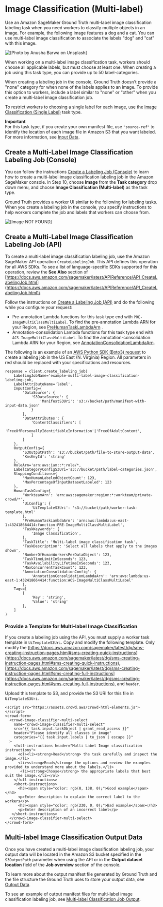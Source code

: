 # Image Classification \(Multi\-label\)<a name="sms-image-classification-multilabel"></a>

Use an Amazon SageMaker Ground Truth multi\-label image classification labeling task when you need workers to classify multiple objects in an image\. For example, the following image features a dog and a cat\. You can use multi\-label image classification to associate the labels "dog" and "cat" with this image\.

![\[Photo by Anusha Barwa on Unsplash\]](http://docs.aws.amazon.com/sagemaker/latest/dg/images/dog-cat-photo.jpg)

When working on a multi\-label image classification task, workers should choose all applicable labels, but must choose at least one\. When creating a job using this task type, you can provide up to 50 label\-categories\. 

When creating a labeling job in the console, Ground Truth doesn't provide a "none" category for when none of the labels applies to an image\. To provide this option to workers, include a label similar to "none" or "other" when you create a multi\-label image classification job\. 

To restrict workers to choosing a single label for each image, use the [Image Classification \(Single Label\)](sms-image-classification.md) task type\.

**Important**  
For this task type, if you create your own manifest file, use `"source-ref"` to identify the location of each image file in Amazon S3 that you want labeled\. For more information, see [Input Data](sms-data-input.md)\.

## Create a Multi\-Label Image Classification Labeling Job \(Console\)<a name="sms-creating-multilabel-image-classification-console"></a>

You can follow the instructions [Create a Labeling Job \(Console\)](sms-create-labeling-job-console.md) to learn how to create a multi\-label image classification labeling job in the Amazon SageMaker console\. In Step 10, choose **Image** from the **Task category** drop down menu, and choose **Image Classification \(Multi\-label\)** as the task type\. 

Ground Truth provides a worker UI similar to the following for labeling tasks\. When you create a labeling job in the console, you specify instructions to help workers complete the job and labels that workers can choose from\. 

![\[Image NOT FOUND\]](http://docs.aws.amazon.com/sagemaker/latest/dg/images/image-classification-multilabel-example.png)

## Create a Multi\-Label Image Classification Labeling Job \(API\)<a name="sms-create-multi-select-image-classification-job-api"></a>

To create a multi\-label image classification labeling job, use the Amazon SageMaker API operation `CreateLabelingJob`\. This API defines this operation for all AWS SDKs\. To see a list of language\-specific SDKs supported for this operation, review the **See Also** section of [https://docs.aws.amazon.com/sagemaker/latest/APIReference/API_CreateLabelingJob.html](https://docs.aws.amazon.com/sagemaker/latest/APIReference/API_CreateLabelingJob.html)\.

Follow the instructions on [Create a Labeling Job \(API\)](sms-create-labeling-job-api.md) and do the following while you configure your request: 
+ Pre\-annotation Lambda functions for this task type end with `PRE-ImageMultiClassMultiLabel`\. To find the pre\-annotation Lambda ARN for your Region, see [PreHumanTaskLambdaArn](https://docs.aws.amazon.com/sagemaker/latest/dg/API_HumanTaskConfig.html#SageMaker-Type-HumanTaskConfig-PreHumanTaskLambdaArn) \. 
+ Annotation\-consolidation Lambda functions for this task type end with `ACS-ImageMultiClassMultiLabel`\. To find the annotation\-consolidation Lambda ARN for your Region, see [AnnotationConsolidationLambdaArn](https://docs.aws.amazon.com/sagemaker/latest/dg/API_AnnotationConsolidationConfig.html#SageMaker-Type-AnnotationConsolidationConfig-AnnotationConsolidationLambdaArn)\. 

The following is an example of an [AWS Python SDK \(Boto3\) request](https://boto3.amazonaws.com/v1/documentation/api/latest/reference/services/sagemaker.html#SageMaker.Client.create_labeling_job) to create a labeling job in the US East \(N\. Virginia\) Region\. All parameters in red should be replaced with your specifications and resources\. 

```
response = client.create_labeling_job(
    LabelingJobName='example-multi-label-image-classification-labeling-job,
    LabelAttributeName='label',
    InputConfig={
        'DataSource': {
            'S3DataSource': {
                'ManifestS3Uri': 's3://bucket/path/manifest-with-input-data.json'
            }
        },
        'DataAttributes': {
            'ContentClassifiers': [
                'FreeOfPersonallyIdentifiableInformation'|'FreeOfAdultContent',
            ]
        }
    },
    OutputConfig={
        'S3OutputPath': 's3://bucket/path/file-to-store-output-data',
        'KmsKeyId': 'string'
    },
    RoleArn='arn:aws:iam::*:role/*,
    LabelCategoryConfigS3Uri='s3://bucket/path/label-categories.json',
    StoppingConditions={
        'MaxHumanLabeledObjectCount': 123,
        'MaxPercentageOfInputDatasetLabeled': 123
    },
    HumanTaskConfig={
        'WorkteamArn': 'arn:aws:sagemaker:region:*:workteam/private-crowd/*',
        'UiConfig': {
            'UiTemplateS3Uri': 's3://bucket/path/worker-task-template.html'
        },
        'PreHumanTaskLambdaArn': 'arn:aws:lambda:us-east-1:432418664414:function:PRE-ImageMultiClassMultiLabel',
        'TaskKeywords': [
            'Image Classification',
        ],
        'TaskTitle': 'Multi-label image classification task',
        'TaskDescription': 'Select all labels that apply to the images shown',
        'NumberOfHumanWorkersPerDataObject': 123,
        'TaskTimeLimitInSeconds': 123,
        'TaskAvailabilityLifetimeInSeconds': 123,
        'MaxConcurrentTaskCount': 123,
        'AnnotationConsolidationConfig': {
            'AnnotationConsolidationLambdaArn': 'arn:aws:lambda:us-east-1:432418664414:function:ACS-ImageMultiClassMultiLabel'
        },
    Tags=[
        {
            'Key': 'string',
            'Value': 'string'
        },
    ]
)
```

### Provide a Template for Multi\-label Image Classification<a name="sms-custom-template-multi-image-label-classification"></a>

If you create a labeling job using the API, you must supply a worker task template in `UiTemplateS3Uri`\. Copy and modify the following template\. Only modify the [https://docs.aws.amazon.com/sagemaker/latest/dg/sms-creating-instruction-pages.html#sms-creating-quick-instructions](https://docs.aws.amazon.com/sagemaker/latest/dg/sms-creating-instruction-pages.html#sms-creating-quick-instructions), [https://docs.aws.amazon.com/sagemaker/latest/dg/sms-creating-instruction-pages.html#sms-creating-full-instructions](https://docs.aws.amazon.com/sagemaker/latest/dg/sms-creating-instruction-pages.html#sms-creating-full-instructions), and `header`\. 

Upload this template to S3, and provide the S3 URI for this file in `UiTemplateS3Uri`\.

```
<script src="https://assets.crowd.aws/crowd-html-elements.js"></script>
<crowd-form>
  <crowd-image-classifier-multi-select
    name="crowd-image-classifier-multi-select"
    src="{{ task.input.taskObject | grant_read_access }}"
    header="Please identify all classes in image"
    categories="{{ task.input.labels | to_json | escape }}"
  >
    <full-instructions header="Multi Label Image classification instructions">
      <ol><li><strong>Read</strong> the task carefully and inspect the image.</li>
      <li><strong>Read</strong> the options and review the examples provided to understand more about the labels.</li>
       <li><strong>Choose</strong> the appropriate labels that best suit the image.</li></ol>
    </full-instructions>
    <short-instructions>
      <h3><span style="color: rgb(0, 138, 0);">Good example</span></h3>
      <p>Enter description to explain the correct label to the workers</p>
      <h3><span style="color: rgb(230, 0, 0);">Bad example</span></h3>
      <p>Enter description of an incorrect label</p>
   </short-instructions>
  </crowd-image-classifier-multi-select>
</crowd-form>
```

## Multi\-label Image Classification Output Data<a name="sms-image-classification-multi-output-data"></a>

Once you have created a multi\-label image classification labeling job, your output data will be located in the Amazon S3 bucket specified in the `S3OutputPath` parameter when using the API or in the **Output dataset location** field of the **Job overview** section of the console\. 

To learn more about the output manifest file generated by Ground Truth and the file structure the Ground Truth uses to store your output data, see [Output Data](sms-data-output.md)\. 

To see an example of output manifest files for multi\-label image classification labeling job, see [Multi\-label Classification Job Output](sms-data-output.md#sms-output-multi-label-classification)\.